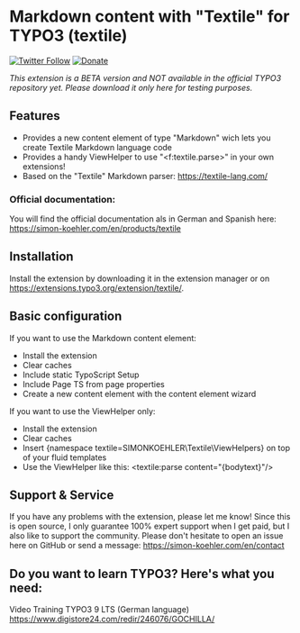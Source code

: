 # Markdown content with "Textile" for TYPO3 (textile)

[![Twitter Follow](https://img.shields.io/twitter/follow/koehlersimon.svg?style=social)](https://twitter.com/koehlersimon) 
[![Donate](https://img.shields.io/badge/paypal-donate-yellow.svg)](https://paypal.me/typo3freelancer)  

*This extension is a BETA version and NOT available in the official TYPO3 repository yet. Please download it only here for testing purposes.*

## Features
- Provides a new content element of type "Markdown" wich lets you create Textile Markdown language code
- Provides a handy ViewHelper to use "<f:textile.parse>" in your own extensions!
- Based on the "Textile" Markdown parser: https://textile-lang.com/

### Official documentation:
You will find the official documentation als in German and Spanish here:
https://simon-koehler.com/en/products/textile

## Installation
Install the extension by downloading it in the extension manager or on https://extensions.typo3.org/extension/textile/.

## Basic configuration

If you want to use the Markdown content element:

- Install the extension
- Clear caches
- Include static TypoScript Setup
- Include Page TS from page properties
- Create a new content element with the content element wizard

If you want to use the ViewHelper only:

- Install the extension
- Clear caches
- Insert {namespace textile=SIMONKOEHLER\Textile\ViewHelpers} on top of your fluid templates
- Use the ViewHelper like this: <textile:parse content="{bodytext}"/>

## Support & Service

If you have any problems with the extension, please let me know! Since this is open source, I only guarantee 100% expert support when I get paid, but I also like to support the community. Please don't hesitate to open an issue here on GitHub or send a message: https://simon-koehler.com/en/contact

## Do you want to learn TYPO3? Here's what you need:
Video Training TYPO3 9 LTS (German language)
https://www.digistore24.com/redir/246076/GOCHILLA/
